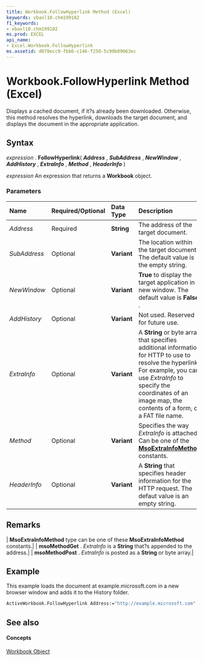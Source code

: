 ```yaml
---
title: Workbook.FollowHyperlink Method (Excel)
keywords: vbaxl10.chm199182
f1_keywords:
- vbaxl10.chm199182
ms.prod: EXCEL
api_name:
- Excel.Workbook.FollowHyperlink
ms.assetid: d070ecc9-fbb6-c146-f250-5c99b09063ec
---
```



# Workbook.FollowHyperlink Method (Excel)

Displays a cached document, if it?s already been downloaded. Otherwise, this method resolves the hyperlink, downloads the target document, and displays the document in the appropriate application.


## Syntax

 _expression_ . **FollowHyperlink**( **_Address_** , **_SubAddress_** , **_NewWindow_** , **_AddHistory_** , **_ExtraInfo_** , **_Method_** , **_HeaderInfo_** )

 _expression_ An expression that returns a **Workbook** object.


### Parameters



|**Name**|**Required/Optional**|**Data Type**|**Description**|
|:-----|:-----|:-----|:-----|
| _Address_|Required| **String**|The address of the target document.|
| _SubAddress_|Optional| **Variant**|The location within the target document. The default value is the empty string.|
| _NewWindow_|Optional| **Variant**| **True** to display the target application in a new window. The default value is **False** .|
| _AddHistory_|Optional| **Variant**|Not used. Reserved for future use.|
| _ExtraInfo_|Optional| **Variant**|A  **String** or byte array that specifies additional information for HTTP to use to resolve the hyperlink. For example, you can use _ExtraInfo_ to specify the coordinates of an image map, the contents of a form, or a FAT file name.|
| _Method_|Optional| **Variant**| Specifies the way _ExtraInfo_ is attached. Can be one of the **[MsoExtraInfoMethod](http://msdn.microsoft.com/library/eb8edb9c-2a9a-62b5-f592-e40a2325a555%28Office.15%29.aspx)** constants.|
| _HeaderInfo_|Optional| **Variant**|A  **String** that specifies header information for the HTTP request. The defaut value is an empty string.|

## Remarks





| **MsoExtraInfoMethod** type can be one of these **MsoExtraInfoMethod** constants.|
| **msoMethodGet** . _ExtraInfo_ is a **String** that?s appended to the address.|
| **msoMethodPost** . _ExtraInfo_ is posted as a **String** or byte array.|

## Example

This example loads the document at example.microsoft.com in a new browser window and adds it to the History folder.


```vb
ActiveWorkbook.FollowHyperlink Address:="http://example.microsoft.com"
```


## See also


#### Concepts


[Workbook Object](workbook-object-excel.md)

